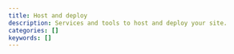 ```yaml
---
title: Host and deploy
description: Services and tools to host and deploy your site.
categories: []
keywords: []
---
```

